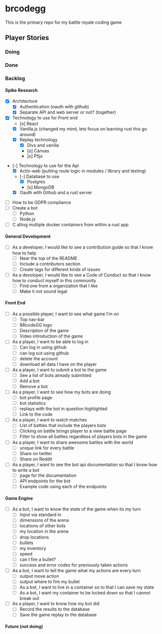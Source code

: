 # brcodegg
This is the primary repo for my battle royale coding game

## Player Stories

### Doing

### Done

### Backlog

#### Spike Research

* [x] Architecture
  * [x] Authentication (oauth with github)
  * [x] Separate API and web server or not? (together)
* [x] Technology to use for Front end
  * [o] React
  * [x] Vanilla.js (changed my mind, lets focus on learning rust this go around)
  * [x] Replay technology 
    * [x] Divs and vanilla
    * [o] Canvas
    * [o] P5js
* [-] Technology to use for the Api
  * [x] Actix-web (putting route logic in modules / library and testing)
  * [-] Database to use
    * [x] Postgres
    * [o] MongoDB
  * [x] Oauth with Github and a rust server
* [ ] How to be GDPR compliance
* [ ] Create a bot
  * [ ] Python
  * [ ] Node.js
* [ ] C alling multiple docker containers from within a rust app

#### General Development

* [ ] As a developer, I would like to see a contribution guide so that I know how to help
  * [ ] Near the top of the README
  * [ ] Include a contributors section
  * [ ] Create tags for different kinds of issues
* [ ] As a devoloper, I would like to see a Code of Conduct so that I know how to conduct myself in this community
  * [ ] Find one from a organization that I like
  * [ ] Make it not sound legal

#### Front End

* [ ] As a possible player, I want to see what game I'm on
  * [ ] Top nav-bar
  * [ ] BRcodeGG logo
  * [ ] Description of the game
  * [ ] Video introduction of the game
* [ ] As a player, I want to be able to log in
  * [ ] Can log in using github
  * [ ] can log out using github
  * [ ] delete the account
  * [ ] download all data I have on the player
* [ ] As a player, I want to submit a bot to the game
  * [ ] See a list of bots already submitted
  * [ ] Add a bot
  * [ ] Remove a bot
* [ ] As a player, I want to see how my bots are doing
  * [ ] bot profile page
  * [ ] bot statistics
  * [ ] replays with the bot in question highlighted
  * [ ] Link to the code
* [ ] As a player, I want to watch matches
  * [ ] List of battles that include the players bots
  * [ ] Clicking on battle brings player to a view battle page
  * [ ] Filter to show all battles regardless of players bots in the game
* [ ] As a player, I want to share awesome battles with the world
  * [ ] unique link for every battle
  * [ ] Share on twitter
  * [ ] Share on Reddit
* [ ] As a player, I want to see the bot api documentation so that I know how to write a bot
  * [ ] page for the documentation
  * [ ] API endpoints for the bot
  * [ ] Example code using each of the endpoints

#### Game Engine

* [ ] As a bot, I want to know the state of the game when its my turn
  * [ ] Input via standard in
  * [ ] dimensions of the arena
  * [ ] locations of other bots
  * [ ] my location in the arena
  * [ ] drop locations
  * [ ] bullets
  * [ ] my inventory
  * [ ] speed
  * [ ] can I fire a bullet?
  * [ ] success and error codes for previously taken actions
* [ ] As a bot, I want to tell the game what my actions are every turn
  * [ ] output move action
  * [ ] output where to fire my bullet
  * [ ] As a bot, I want to live in a container so to that I can save my state
  * [ ] As a bot, I want my container to be locked down so that I cannot break out
* [ ] As a player, I want to know how my bot did
  * [ ] Record the results to the database
  * [ ] Save the game replay to the database

#### Future (not doing)
